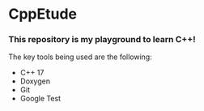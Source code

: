 # CppEtude
### This repository is my playground to learn C++!

The key tools being used are the following:
- C++ 17
- Doxygen
- Git
- Google Test
